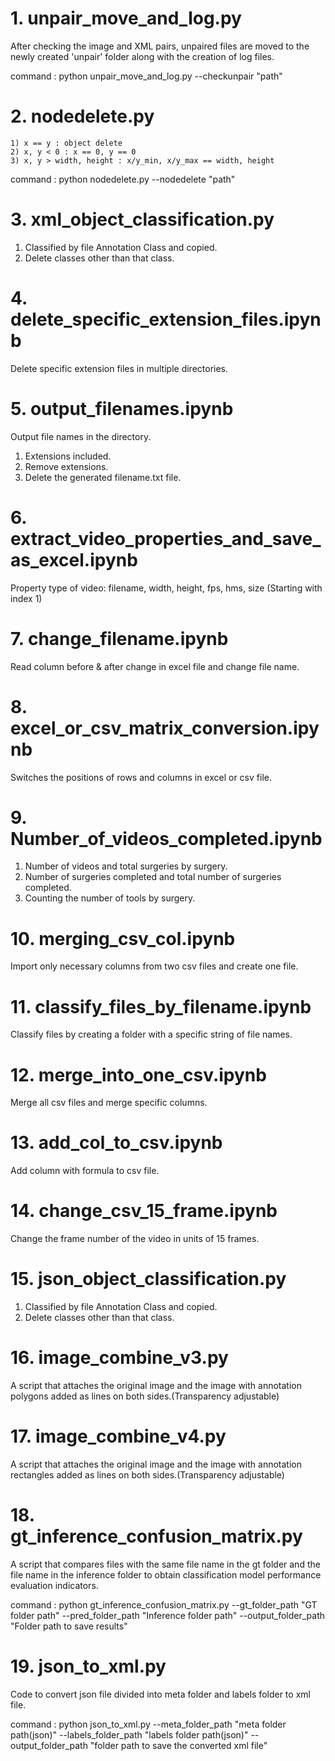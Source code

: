 <readme>



# 1. unpair_move_and_log.py

After checking the image and XML pairs, unpaired files are moved to the newly created 'unpair' folder along with the creation of log files.

command : python unpair_move_and_log.py --checkunpair "path"



# 2. nodedelete.py

	1) x == y : object delete
	2) x, y < 0 : x == 0, y == 0
	3) x, y > width, height : x/y_min, x/y_max == width, height

command : python nodedelete.py --nodedelete "path"



# 3. xml_object_classification.py

1) Classified by file Annotation Class and copied.
2) Delete classes other than that class.



# 4. delete_specific_extension_files.ipynb

Delete specific extension files in multiple directories.



# 5. output_filenames.ipynb

Output file names in the directory.

1) Extensions included.
2) Remove extensions.
3) Delete the generated filename.txt file.



# 6. extract_video_properties_and_save_as_excel.ipynb

Property type of video: filename, width, height, fps, hms, size (Starting with index 1)



# 7. change_filename.ipynb

Read column before & after change in excel file and change file name.



# 8. excel_or_csv_matrix_conversion.ipynb

Switches the positions of rows and columns in excel or csv file.



# 9. Number_of_videos_completed.ipynb

1) Number of videos and total surgeries by surgery.
2) Number of surgeries completed and total number of surgeries completed.
3) Counting the number of tools by surgery.



# 10. merging_csv_col.ipynb

Import only necessary columns from two csv files and create one file.



# 11. classify_files_by_filename.ipynb

Classify files by creating a folder with a specific string of file names.



# 12. merge_into_one_csv.ipynb

Merge all csv files and merge specific columns.



# 13. add_col_to_csv.ipynb

Add column with formula to csv file.



# 14. change_csv_15_frame.ipynb

Change the frame number of the video in units of 15 frames.



# 15. json_object_classification.py

1) Classified by file Annotation Class and copied.
2) Delete classes other than that class.



# 16. image_combine_v3.py

A script that attaches the original image and the image with annotation polygons added as lines on both sides.(Transparency adjustable)



# 17. image_combine_v4.py

A script that attaches the original image and the image with annotation rectangles added as lines on both sides.(Transparency adjustable)



# 18. gt_inference_confusion_matrix.py

A script that compares files with the same file name in the gt folder and the file name in the inference folder to obtain classification model performance evaluation indicators.

command : python gt_inference_confusion_matrix.py --gt_folder_path "GT folder path" --pred_folder_path "Inference folder path" --output_folder_path "Folder path to save results"



# 19. json_to_xml.py

Code to convert json file divided into meta folder and labels folder to xml file.

command : python json_to_xml.py --meta_folder_path "meta folder path(json)" --labels_folder_path "labels folder path(json)" --output_folder_path "folder path to save the converted xml file"
















